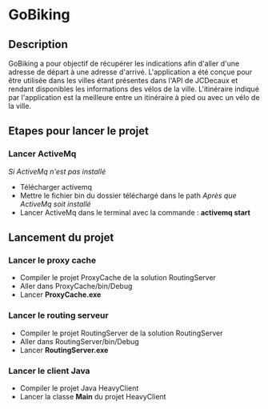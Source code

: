 # GoBiking

## Description
GoBiking a pour objectif de récupérer les indications afin d'aller d'une adresse de départ à une adresse d'arrivé. L'application a été conçue pour être utilisée dans les villes étant présentes dans l'API de JCDecaux et rendant disponibles les informations des vélos de la ville. L'itinéraire indiqué par l'application est la meilleure entre un itinéraire à pied ou avec un vélo de la ville.

## Etapes pour lancer le projet
### Lancer ActiveMq
*Si ActiveMq n'est pas installé*
- Télécharger activemq
- Mettre le fichier bin du dossier téléchargé dans le path
*Après que ActiveMq soit installé*
- Lancer ActiveMq dans le terminal avec la commande : **activemq start**

## Lancement du projet
### Lancer le proxy cache
- Compiler le projet ProxyCache de la solution RoutingServer
- Aller dans ProxyCache/bin/Debug
- Lancer **ProxyCache.exe**

### Lancer le routing serveur
- Compiler le projet RoutingServer de la solution RoutingServer
- Aller dans RoutingServer/bin/Debug
- Lancer **RoutingServer.exe**

### Lancer le client Java
- Compiler le projet Java HeavyClient
- Lancer la classe **Main** du projet HeavyClient
